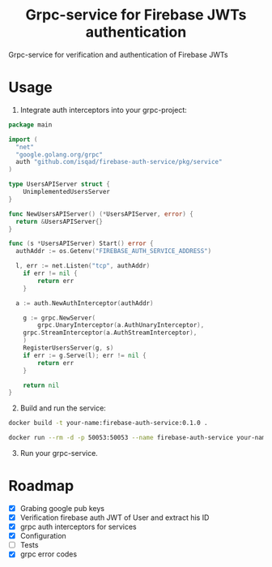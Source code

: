 <h1 align="center">Grpc-service for Firebase JWTs authentication</h1>

Grpc-service for verification and authentication of Firebase JWTs

# Usage

1) Integrate auth interceptors into your grpc-project:

```go
package main

import (
  "net"
  "google.golang.org/grpc"
  auth "github.com/isqad/firebase-auth-service/pkg/service"
)

type UsersAPIServer struct {
	UnimplementedUsersServer
}

func NewUsersAPIServer() (*UsersAPIServer, error) {
  return &UsersAPIServer{}
}

func (s *UsersAPIServer) Start() error {
  authAddr := os.Getenv("FIREBASE_AUTH_SERVICE_ADDRESS")

  l, err := net.Listen("tcp", authAddr)
	if err != nil {
		return err
	}

  a := auth.NewAuthInterceptor(authAddr)

	g := grpc.NewServer(
		grpc.UnaryInterceptor(a.AuthUnaryInterceptor),
    grpc.StreamInterceptor(a.AuthStreamInterceptor),
	)
	RegisterUsersServer(g, s)
	if err := g.Serve(l); err != nil {
		return err
	}

	return nil
}
```

2) Build and run the service:

```bash
docker build -t your-name:firebase-auth-service:0.1.0 .
```

```bash
docker run --rm -d -p 50053:50053 --name firebase-auth-service your-name:firebase-auth-service your-name:firebase-auth-service:0.1.0
```

3) Run your grpc-service.

# Roadmap

- [x] Grabing google pub keys
- [x] Verification firebase auth JWT of User and extract his ID
- [x] grpc auth interceptors for services
- [x] Configuration
- [ ] Tests
- [x] grpc error codes
